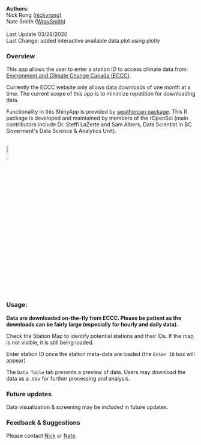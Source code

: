 **Authors:** <br/>
Nick Rong ([nickyrong](https://github.com/nickyrong)) <br/>
Nate Smith ([WraySmith](https://github.com/WraySmith)) <br/><br/>
Last Update 03/28/2020 <br/>
Last Change: added interactive available data plot using plotly <br/>

### Overview
This app allows the user to enter a station ID to access climate data from:
[Environment and Climate Change Canada (ECCC)](https://climate.weather.gc.ca/historical_data/search_historic_data_e.html).
<br/>

Currently the ECCC website only allows data downloads of one month at a time. The current scope of this app is to minimize repetition for downloading data.
<br/>

Functionality in this ShinyApp is provided by [weathercan package](https://github.com/ropensci/weathercan). This R package is developed and maintained by members of the rOpenSci (main contributors include Dr. Steffi LaZerte and Sam Albers, Data Scientist in BC Goverment's Data Science & Analytics Unit).

<br/>
<img src="https://github.com/ropensci/weathercan/raw/master/inst/assets/weathercan_logo.png" width="10%" />
<br/>


### Usage:

**Data are downloaded on-the-fly from ECCC. Please be patient as the downloads can be fairly large (especially for hourly and daily data).**

Check the Station Map to identify potential stations and their IDs. If the map is not visible, it is still being loaded.

Enter station ID once the station meta-data are loaded (the `Enter ID` box will appear)

The `Data Table` tab presents a preview of data. Users may download the data as a .csv for further processing and analysis.
<br/>

### Future updates

Data visualization & screening may be included in future updates.
<br/>

### Feedback & Suggestions

Please contact [Nick](https://github.com/nickyrong) or [Nate](https://github.com/WraySmith).
<br/>
